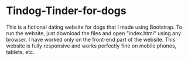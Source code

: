 # Tindog-Tinder-for-dogs
This is a fictional dating website for dogs that I made using Bootstrap. To run the website, just download the files and open "index.html" using any browser. I have worked only on the front-end part of the website. This website is fully responsive and works perfectly fine on mobile phones, tablets, etc.

